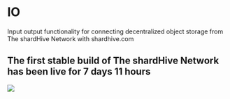 # IO
Input output functionality for connecting decentralized object storage from The shardHive Network with shardhive.com




<p align="center">
  <h2>The first stable build of The shardHive Network has been live for 7 days 11 hours</h2>
  <img src="https://shardhive.com/wp-content/uploads/2022/07/shardHiveHelperNodeOneWeek.png">
</p>

